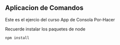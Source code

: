 
## Aplicacion de Comandos

Este es el ejercio del curso
App de Consola Por-Hacer


Recuerde instalar los paquetes de node

```
npm install
```


